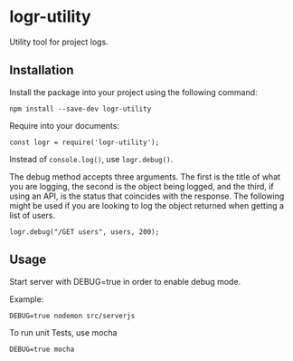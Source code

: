 # logr-utility
Utility tool for project logs.

## Installation

Install the package into your project using the following command:
```
npm install --save-dev logr-utility
```

Require into your documents:
```
const logr = require('logr-utility');
```

Instead of `console.log()`, use `logr.debug()`.

The debug method accepts three arguments. The first is the title of what you are logging, the second is the object being logged, and the third, if using an API, is the status that coincides with the response. The following might be used if you are looking to log the object returned when getting a list of users.

```
logr.debug("/GET users", users, 200);
```

## Usage

Start server with DEBUG=true in order to enable debug mode.

Example:
```
DEBUG=true nodemon src/serverjs
```

To run unit Tests, use mocha
```
DEBUG=true mocha
```
